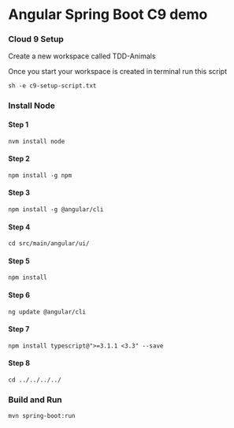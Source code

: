 # Angular Spring Boot C9 demo

### Cloud 9 Setup
Create a new workspace called TDD-Animals

Once you start your workspace is created in terminal run this script
```
sh -e c9-setup-script.txt
```

### Install Node

#### Step 1
```$xslt
nvm install node
```

#### Step 2
```$xslt
npm install -g npm
```

#### Step 3
```$xslt
npm install -g @angular/cli
```

#### Step 4
```$xslt
cd src/main/angular/ui/
```

#### Step 5
```$xslt
npm install
```

#### Step 6
```$xslt
ng update @angular/cli
```

#### Step 7
```$xslt
npm install typescript@">=3.1.1 <3.3" --save
```

#### Step 8
```$xslt
cd ../../../../
```

### Build and Run

```$xslt
mvn spring-boot:run
```